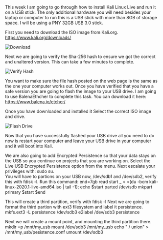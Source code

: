 This week I am going to go througih how to install Kali Linux Live and run it on a USB stick.  The only additional hardware you will need besides your laptop or computer to run this is a USB stick with more than 8GB of storage space.  I will be using a PNY 32GB USB 3.0 stick.

First you need to download the ISO image from Kali.org.
	https://www.kali.org/downloads/

![Download](https://v1ndl3r.github.io/CIT480/assets/kali-1.PNG "Download Page")

Next we are going to verify the Sha-256 hash to ensure we got the correct and unaltered version.  This can take a few minutes to complete.

![Verify Hash](https://v1ndl3r.github.io/CIT480/assets/kali-2.PNG "Check Hash")

You want to make sure the file hash posted on the web page is the same as the one your computer works out.
Once you have verified that you have a safe version you are going to flash the image to your USB drive.
I am going to use BalenaEthcher to complete this task. You can download it here:
	https://www.balena.io/etcher/

Once you have downloaded and installed it Select the correct ISO image and drive.

![Flash Drive](https://v1ndl3r.github.io/CIT480/assets/kali-3.png "Flash Drive")

Now that you have successfully flashed your USB drive all you need to do now is restart your computer and leave your USB drive in your computer and it will boot into Kali.

We are also going to add Encrypted Persistence so that your data stays on the USB so you continue on projects that you are working on.
Select the Live USB Encrypted Persistence option from the menu.  Next escalate your privileges with: sudo su.  
You will have to partions on your USB now, /dev/sdb1 and /dev/sdb2, verify this with fdisk -l.
Run this command:
	end=7gb
	read start _ < <(du -bcm kali-linux-2020.1-live-amd64.iso | tail -1); echo $start
	parted /dev/sdb mkpart primary $start $end

This will create a third partition, verify with fdisk -l 
Next we are going to format the third partion with ext3 filesystem and label it persistence.
	mkfs.ext3 -L persistence /dev/sdb3
	e2label /dev/sdb3 persistence

Next we will create a mount point, and mounting the third partition there.
	mkdir =p /mnt/my_usb
	mount /dev/sdb3 /mnt/my_usb
	echo " / union" > /mnt/my_usb/pesistence.conf
	umount /dev/sdb3




	
